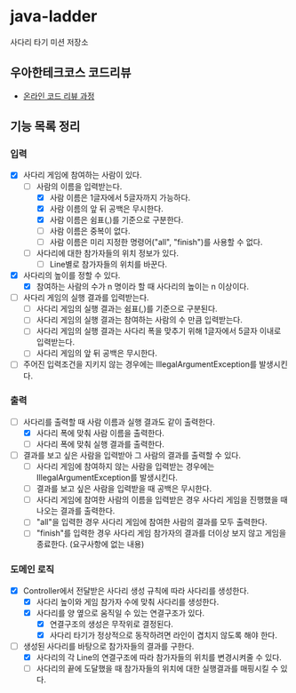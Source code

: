 # java-ladder

사다리 타기 미션 저장소

## 우아한테크코스 코드리뷰

- [온라인 코드 리뷰 과정](https://github.com/woowacourse/woowacourse-docs/blob/master/maincourse/README.md)

## 기능 목록 정리

### 입력
* [x] 사다리 게임에 참여하는 사람이 있다.
    * [ ] 사람의 이름을 입력받는다. 
        * [x] 사람 이름은 1글자에서 5글자까지 가능하다.
        * [x] 사람 이름의 앞 뒤 공백은 무시한다.
        * [x] 사람 이름은 쉼표(,)를 기준으로 구분한다.
        * [ ] 사람 이름은 중복이 없다.
        * [ ] 사람 이름은 미리 지정한 명령어("all", "finish")를 사용할 수 없다.
    * [ ] 사다리에 대한 참가자들의 위치 정보가 있다.
        * [ ] Line별로 참가자들의 위치를 바꾼다.

* [x] 사다리의 높이를 정할 수 있다.
    * [x] 참여하는 사람의 수가 n 명이라 할 때 사다리의 높이는 n 이상이다.

* [ ] 사다리 게임의 실행 결과를 입력받는다.
    * [ ] 사다리 게임의 실행 결과는 쉼표(,)를 기준으로 구분된다.
    * [ ] 사다리 게임의 실행 결과는 참여하는 사람의 수 만큼 입력받는다.
    * [ ] 사다리 게임의 실행 결과는 사다리 폭을 맞추기 위해 1글자에서 5글자 이내로 입력받는다.
    * [ ] 사다리 게임의 앞 뒤 공백은 무시한다.

* [ ] 주어진 입력조건을 지키지 않는 경우에는 IllegalArgumentException를 발생시킨다.

### 출력
* [ ] 사다리를 출력할 때 사람 이름과 실행 결과도 같이 출력한다.
    * [x] 사다리 폭에 맞춰 사람 이름을 출력한다.
    * [ ] 사다리 폭에 맞춰 실행 결과를 출력한다.

* [ ] 결과를 보고 싶은 사람을 입력받아 그 사람의 결과를 출력할 수 있다.
    * [ ] 사다리 게임에 참여하지 않는 사람을 입력받는 경우에는 IllegalArgumentException를 발생시킨다.
    * [ ] 결과를 보고 싶은 사람을 입력받을 때 공백은 무시한다.
    * [ ] 사다리 게임에 참여한 사람의 이름을 입력받은 경우 사다리 게임을 진행했을 때 나오는 결과를 출력한다.
    * [ ] "all"을 입력한 경우 사다리 게임에 참여한 사람의 결과를 모두 출력한다.
    * [ ] "finish"를 입력한 경우 사다리 게임 참가자의 결과를 더이상 보지 않고 게임을 종료한다. (요구사항에 없는 내용)

### 도메인 로직
* [x] Controller에서 전달받은 사다리 생성 규칙에 따라 사다리를 생성한다.
    * [x] 사다리 높이와 게임 참가자 수에 맞춰 사다리를 생성한다.
    * [x] 사다리를 양 옆으로 움직일 수 있는 연결구조가 있다.
        * [x] 연결구조의 생성은 무작위로 결정된다.
        * [x] 사다리 타기가 정상적으로 동작하려면 라인이 겹치지 않도록 해야 한다.

* [ ] 생성된 사다리를 바탕으로 참가자들의 결과를 구한다.
    * [x] 사다리의 각 Line의 연결구조에 따라 참가자들의 위치를 변경시켜줄 수 있다.
    * [ ] 사다리의 끝에 도달했을 때 참가자들의 위치에 대한 실행결과를 매핑시킬 수 있다.